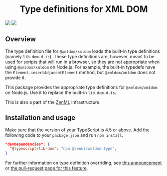<div align="center">
<h1>Type definitions for XML DOM</h1>
</div>

![](https://img.shields.io/github/package-json/v/Ziphil/ZenmlXmldomType)
![](https://img.shields.io/github/commit-activity/y/Ziphil/ZenmlXmldomType?label=commits)


## Overview
The type definition file for `@xmldom/xmldom` loads the built-in type definitions (namely `lib.dom.d.ts`).
These type definitions are, however, meant to be used for scripts that will run in a browser, so they are not appropriate when using `@xmldom/xmldom` on Node.js.
For example, the built-in typedefs have the `Element.insertAdjacentElement` method, but `@xmldom/xmldom` does not provide it.

This package provides the appropriate type definitions for `@xmldom/xmldom` on Node.js.
Use it to replace the built-in `lib.dom.d.ts`.

This is also a part of the [ZenML](https://github.com/Ziphil/Zenml) infrastructure.

## Installation and usage
Make sure that the version of your TypeScript is 4.5 or above.
Add the following code to your `package.json` and run `npm install`.
```json
"devDependencies": {
  "@typescript/lib-dom": "npm:@zenml/xmldom-type",
}
```

For further information on type definition overriding, see [this announcement](https://devblogs.microsoft.com/typescript/announcing-typescript-4-5-beta/#supporting-lib-from-node_modules) or [the pull-request page for this feature](https://github.com/microsoft/TypeScript/pull/45771).